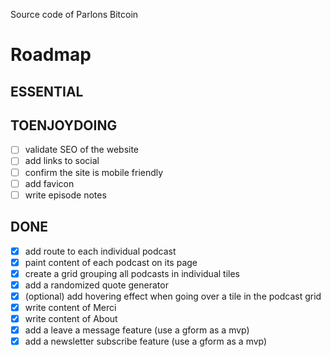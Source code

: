 Source code of Parlons Bitcoin

# Roadmap
## ESSENTIAL

## TOENJOYDOING
- [ ] validate SEO of the website
- [ ] add links to social
- [ ] confirm the site is mobile friendly
- [ ] add favicon
- [ ] write episode notes

## DONE
- [x] add route to each individual podcast
- [x] paint content of each podcast on its page
- [x] create a grid grouping all podcasts in individual tiles
- [x] add a randomized quote generator
- [X] (optional) add hovering effect when going over a tile in the podcast grid
- [x] write content of Merci
- [x] write content of About
- [x] add a leave a message feature (use a gform as a mvp)
- [x] add a newsletter subscribe feature (use a gform as a mvp)